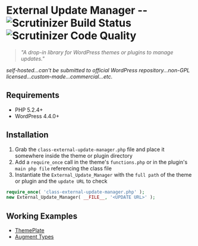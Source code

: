 # External Update Manager -- ![Scrutinizer Build Status](https://scrutinizer-ci.com/g/kermage/External-Update-Manager/badges/build.png) ![Scrutinizer Code Quality](https://scrutinizer-ci.com/g/kermage/External-Update-Manager/badges/quality-score.png)
> *"A drop-in library for WordPress themes or plugins to manage updates."*

*self-hosted...can't be submitted to official WordPress repository...non-GPL licensed...custom-made...commercial...etc.*

## Requirements
* PHP 5.2.4+
* WordPress 4.4.0+

## Installation
1. Grab the `class-external-update-manager.php` file and place it somewhere inside the theme or plugin directory
2. Add a `require_once` call in the theme's `functions.php` or in the plugin's `main php file` referencing the class file
3. Instantiate the `External_Update_Manager` with the `full path` of the theme or plugin and the `update URL` to check

```php
require_once( 'class-external-update-manager.php' );
new External_Update_Manager( __FILE__, '<UPDATE URL>' );
```

## Working Examples

* [ThemePlate](https://github.com/kermage/ThemePlate)
* [Augment Types](https://github.com/kermage/augment-types)
